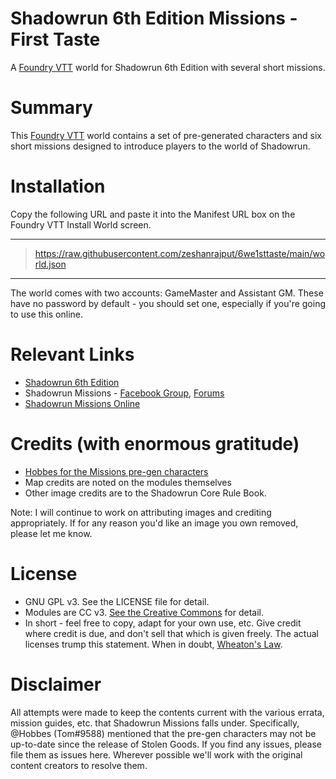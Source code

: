 # Shadowrun 6th Edition Missions - First Taste
A [Foundry VTT](https://foundryvtt.com/) world for Shadowrun 6th Edition with several short missions. 
# Summary
This [Foundry VTT](https://foundryvtt.com/) world contains a set of pre-generated characters and six short missions designed to introduce players to the world of Shadowrun. 
# Installation
Copy the following URL and paste it into the Manifest URL box on the Foundry VTT Install World screen.

--------------------
>   https://raw.githubusercontent.com/zeshanrajput/6we1sttaste/main/world.json
--------------------

The world comes with two accounts: GameMaster and Assistant GM. These have no password by default - you should set one, especially if you're going to use this online. 

# Relevant Links
* [Shadowrun 6th Edition](https://store.catalystgamelabs.com/products/shadowrun-sixth-world-core-rulebook)
* Shadowrun Missions - [Facebook Group](https://www.facebook.com/SRMissions/), [Forums](https://forums.shadowruntabletop.com/)
* [Shadowrun Missions Online](https://srmissionsonline.com/) 
# Credits (with enormous gratitude)
* [Hobbes for the Missions pre-gen characters](https://forums.shadowruntabletop.com/index.php?topic=33037.0)
* Map credits are noted on the modules themselves
* Other image credits are to the Shadowrun Core Rule Book. 

Note: I will continue to work on attributing images and crediting appropriately. If for any reason you'd like an image you own removed, please let me know.
# License
* GNU GPL v3. See the LICENSE file for detail.
* Modules are CC v3. [See the Creative Commons](https://creativecommons.org/licenses/by/3.0/) for detail. 
* In short - feel free to copy, adapt for your own use, etc. Give credit where credit is due, and don't sell that which is given freely. The actual licenses trump this statement. When in doubt, [Wheaton's Law](https://www.attorneyatwork.com/wheatons-law/).

# Disclaimer
All attempts were made to keep the contents current with the various errata, mission guides, etc. that Shadowrun Missions falls under. Specifically, @Hobbes (Tom#9588) mentioned that the pre-gen characters may not be up-to-date since the release of Stolen Goods. If you find any issues, please file them as issues here. Wherever possible we'll work with the original content creators to resolve them.
